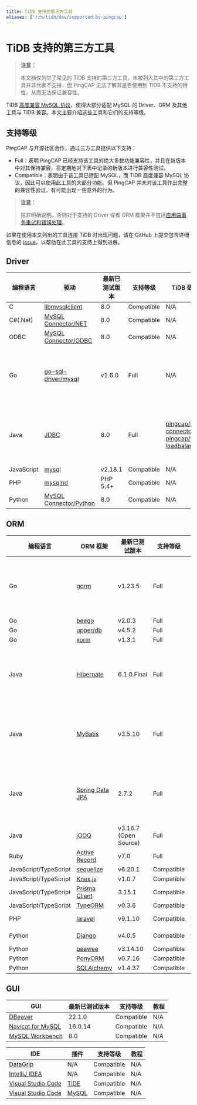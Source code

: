 ```yaml
---
title: TiDB 支持的第三方工具
aliases: ['/zh/tidb/dev/supported-by-pingcap']
---
```


# TiDB 支持的第三方工具

> **注意：**
>
> 本文档仅列举了常见的 TiDB 支持的第三方工具，未被列入其中的第三方工具并非代表不支持，但 PingCAP 无法了解其是否使用到 TiDB 不支持的特性，从而无法保证兼容性。

TiDB [高度兼容 MySQL 协议](/mysql-compatibility.md)，使得大部分适配 MySQL 的 Driver、ORM 及其他工具与 TiDB 兼容。本文主要介绍这些工具和它们的支持等级。

## 支持等级

PingCAP 与开源社区合作，通过三方工具提供以下支持：

- Full：表明 PingCAP 已经支持该工具的绝大多数功能兼容性，并且在新版本中对其保持兼容，将定期地对下表中记录的新版本进行兼容性测试。
- Compatible：表明由于该工具已适配 MySQL，而 TiDB 高度兼容 MySQL 协议，因此可以使用此工具的大部分功能。但 PingCAP 并未对该工具作出完整的兼容性验证，有可能出现一些意外的行为。

> **注意：**
>
> 除非明确说明，否则对于支持的 Driver 或者 ORM 框架并不包括[应用端事务重试和错误处理](/develop/dev-guide-transaction-troubleshoot.md#应用端重试和错误处理)。

如果在使用本文列出的工具连接 TiDB 时出现问题，请在 GitHub 上提交包含详细信息的 [issue](https://github.com/pingcap/tidb/issues/new?assignees=&labels=type%2Fquestion&template=general-question.md)，以帮助在此工具的支持上得到进展。

## Driver

| 编程语言 | 驱动 | 最新已测试版本 | 支持等级 | TiDB 适配器 | 教程 |
| - | - | - | - | - | - |
| C | [libmysqlclient](https://dev.mysql.com/doc/c-api/8.0/en/c-api-introduction.html) | 8.0 | Compatible | N/A | N/A |
| C#(.Net) | [MySQL Connector/NET](https://downloads.mysql.com/archives/c-net/) | 8.0 | Compatible | N/A | N/A |
| ODBC | [MySQL Connector/ODBC](https://downloads.mysql.com/archives/c-odbc/) | 8.0 | Compatible | N/A | N/A |
| Go | [go-sql-driver/mysql](https://github.com/go-sql-driver/mysql) | v1.6.0 | Full | N/A | [TiDB 和 Golang 的简单 CRUD 应用程序](/develop/dev-guide-sample-application-golang.md) |
| Java | [JDBC](https://dev.mysql.com/downloads/connector/j/) | 8.0 | Full | [pingcap/mysql-connector-j](/develop/dev-guide-choose-driver-or-orm.md#java-drivers) <br/>[pingcap/tidb-loadbalance](/develop/dev-guide-choose-driver-or-orm.md#tidb-loadbalance) | [TiDB 和 Java 的简单 CRUD 应用程序](/develop/dev-guide-sample-application-java.md) |
| JavaScript | [mysql](https://github.com/mysqljs/mysql) | v2.18.1 | Compatible | N/A | N/A |
| PHP | [mysqlnd](https://dev.mysql.com/downloads/connector/php-mysqlnd/) | PHP 5.4+ | Compatible | N/A | N/A |
| Python | [MySQL Connector/Python](https://downloads.mysql.com/archives/c-python/) | 8.0 | Compatible | N/A | N/A |

## ORM

| 编程语言 | ORM 框架 | 最新已测试版本 | 支持等级 | TiDB 适配器 | 教程 |
| - | - | - | - | - | - |
| Go | [gorm](https://github.com/go-gorm/gorm) | v1.23.5 | Full | N/A | [TiDB 和 Golang 的简单 CRUD 应用程序](/develop/dev-guide-sample-application-golang.md) |
| Go | [beego](https://github.com/beego/beego) | v2.0.3 | Full | N/A | N/A |
| Go | [upper/db](https://github.com/upper/db) | v4.5.2 | Full | N/A | N/A |
| Go | [xorm](https://gitea.com/xorm/xorm) | v1.3.1 | Full | N/A | N/A |
| Java | [Hibernate](https://hibernate.org/orm/) | 6.1.0.Final | Full | N/A | [TiDB 和 Java 的简单 CRUD 应用程序](/develop/dev-guide-sample-application-java.md) |
| Java | [MyBatis](https://mybatis.org/mybatis-3/) | v3.5.10 | Full | N/A | [TiDB 和 Java 的简单 CRUD 应用程序](/develop/dev-guide-sample-application-java.md) |
| Java | [Spring Data JPA](https://spring.io/projects/spring-data-jpa/) | 2.7.2 | Full | N/A | [使用 Spring Boot 构建 TiDB 应用程序](/develop/dev-guide-sample-application-spring-boot.md) |
| Java | [jOOQ](https://github.com/jOOQ/jOOQ) | v3.16.7 (Open Source) | Full | N/A | N/A |
| Ruby | [Active Record](https://guides.rubyonrails.org/active_record_basics.html) | v7.0 | Full | N/A | N/A |
| JavaScript/TypeScript | [sequelize](https://www.npmjs.com/package/sequelize) | v6.20.1 | Compatible | N/A | N/A |
| JavaScript/TypeScript | [Knex.js](https://knexjs.org/) | v1.0.7 | Compatible | N/A | N/A |
| JavaScript/TypeScript | [Prisma Client](https://www.prisma.io/) | 3.15.1 | Compatible | N/A | N/A |
| JavaScript/TypeScript | [TypeORM](https://www.npmjs.com/package/typeorm) | v0.3.6 | Compatible | N/A | N/A |
| PHP | [laravel](https://laravel.com/) | v9.1.10 | Compatible | [laravel-tidb](https://github.com/colopl/laravel-tidb) | N/A |
| Python | [Django](https://pypi.org/project/Django/) | v4.0.5 | Compatible | [django-tidb](https://github.com/pingcap/django-tidb) | N/A |
| Python | [peewee](https://github.com/coleifer/peewee/) | v3.14.10 | Compatible | N/A | N/A |
| Python | [PonyORM](https://ponyorm.org/) | v0.7.16 | Compatible | N/A | N/A |
| Python | [SQLAlchemy](https://www.sqlalchemy.org/) | v1.4.37 | Compatible | N/A | N/A |

## GUI

| GUI | 最新已测试版本 | 支持等级 | 教程 |
| - | - | - | - |
| [DBeaver](https://dbeaver.io/) | 22.1.0 | Compatible | N/A |
| [Navicat for MySQL](https://www.navicat.com/) | 16.0.14 | Compatible | N/A |
| [MySQL Workbench](https://www.mysql.com/products/workbench/) | 8.0 | Compatible | N/A |

| IDE | 插件  | 支持等级 | 教程 |
| - | - | - | - |
| [DataGrip](https://www.jetbrains.com/datagrip/) | N/A | Compatible | N/A |
| [IntelliJ IDEA](https://www.jetbrains.com/idea/) | N/A | Compatible | N/A |
| [Visual Studio Code](https://code.visualstudio.com/) | [TiDE](https://marketplace.visualstudio.com/items?itemName=dragonly.ticode) | Compatible | N/A |
| [Visual Studio Code](https://code.visualstudio.com/) | [MySQL](https://marketplace.visualstudio.com/items?itemName=formulahendry.vscode-mysql) | Compatible | N/A |